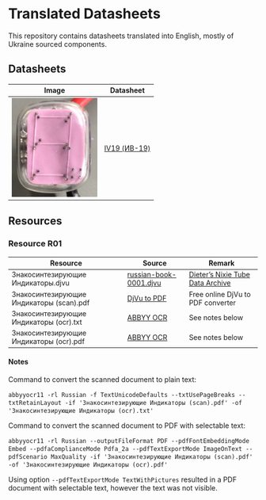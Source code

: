 # Translated Datasheets

This repository contains datasheets translated into English, mostly of Ukraine sourced components.

## Datasheets

| Image                                             | Datasheet                                                              |
|---------------------------------------------------|------------------------------------------------------------------------|
| ![IV-19](datasheet/IV-19-Indicator/thumbnail.png) | [IV19 (ИВ-19)](./datasheet/IV-19-Indicator/IV-19-(ИВ-19)-Datasheet.md) | 


## Resources

### Resource R01

| Resource                                 | Source                                                                                           | Remark                                                                                     |
|------------------------------------------|--------------------------------------------------------------------------------------------------|--------------------------------------------------------------------------------------------|
| Знакосинтезирующие Индикаторы.djvu       | [russian-book-0001.djvu](http://www.tube-tester.com/sites/nixie/dat_arch/russian-book-0001.djvu) | [Dieter’s Nixie Tube Data Archive](http://www.tube-tester.com/sites/nixie/nixie-tubes.htm) |
| Знакосинтезирующие Индикаторы (scan).pdf | [DjVu to  PDF](https://djvu2pdf.com)                                                             | Free online DjVu to PDF converter                                                          |
| Знакосинтезирующие Индикаторы (ocr).txt  | [ABBYY OCR](https://www.abbyy.com/ocr-sdk/)                                                      | See notes below                                                                            |
| Знакосинтезирующие Индикаторы (ocr).pdf  | [ABBYY OCR](https://www.abbyy.com/ocr-sdk/)                                                      | See notes below                                                                            |

#### Notes

Command to convert the scanned document to plain text:

```shell
abbyyocr11 -rl Russian -f TextUnicodeDefaults --txtUsePageBreaks --txtRetainLayout -if 'Знакосинтезирующие Индикаторы (scan).pdf' -of 'Знакосинтезирующие Индикаторы (ocr).txt'
```

Command to convert the scanned document to PDF with selectable text:

```shell
abbyyocr11 -rl Russian --outputFileFormat PDF --pdfFontEmbeddingMode Embed --pdfaComplianceMode Pdfa_2a --pdfTextExportMode ImageOnText --pdfScenario MaxQuality -if 'Знакосинтезирующие Индикаторы (scan).pdf' -of 'Знакосинтезирующие Индикаторы (ocr).pdf'
```

Using option `--pdfTextExportMode TextWithPictures` resulted in a PDF document with selectable text, however the text
was not visible.

